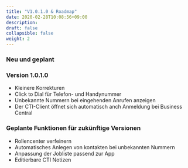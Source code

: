 ```yaml
---
title: "V1.0.1.0 & Roadmap"
date: 2020-02-28T10:08:56+09:00
description: 
draft: false
collapsible: false
weight: 2
---
```

### Neu und geplant

### Version 1.0.1.0
- Kleinere Korrekturen
- Click to Dial für Telefon- und Handynummer
- Unbekannte Nummern bei eingehenden Anrufen anzeigen
- Der CTI-Client öffnet sich automatisch anch Anmeldung bei Business Central

### Geplante Funktionen für zukünftige Versionen
- Rollencenter verfeinern
- Automatisches Anlegen von kontakten bei unbekannten Nummern
- Anpassung der Jobliste passend zur App
- Editierbare CTI Notizen

